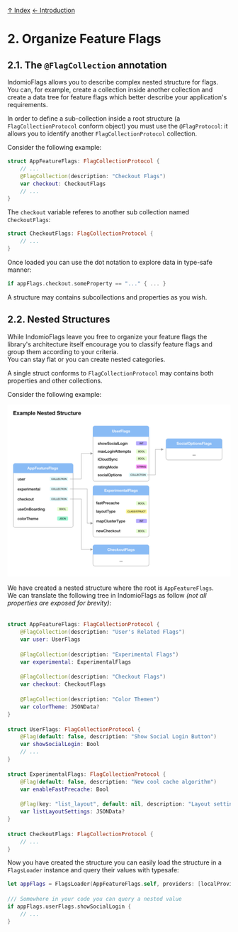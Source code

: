 [↑ Index](./../README.md)
[← Introduction](./../introduction.md)

# 2. Organize Feature Flags

## 2.1. The `@FlagCollection` annotation

IndomioFlags allows you to describe complex nested structure for flags. You can, for example, create a collection inside another collection and create a data tree for feature flags which better describe your application's requirements.

In order to define a sub-collection inside a root structure (a `FlagCollectionProtocol` conform object) you must use the `@FlagProtocol`: it allows you to identify another `FlagCollectionProtocol` collection.

Consider the following example:

```swift
struct AppFeatureFlags: FlagCollectionProtocol {
    // ...
    @FlagCollection(description: "Checkout Flags")
    var checkout: CheckoutFlags
    // ...
}
```

The `checkout` variable referes to another sub collection named `CheckoutFlags`:

```swift
struct CheckoutFlags: FlagCollectionProtocol {
    // ...
}
```

Once loaded you can use the dot notation to explore data in type-safe manner:

```swift
if appFlags.checkout.someProperty == "..." { ... }
```

A structure may contains subcollections and properties as you wish.

## 2.2. Nested Structures

While IndomioFlags leave you free to organize your feature flags the library's architecture itself encourage you to classify feature flags and group them according to your criteria.  
You can stay flat or you can create nested categories. 

A single struct conforms to `FlagCollectionProtocol` may contains both properties and other collections.

Consider the following example:

![](./assets/example_structure.png)

We have created a nested structure where the root is `AppFeatureFlags`.  
We can translate the following tree in IndomioFlags as follow *(not all properties are exposed for brevity)*:

```swift

struct AppFeatureFlags: FlagCollectionProtocol {
    @FlagCollection(description: "User's Related Flags")
    var user: UserFlags
    
    @FlagCollection(description: "Experimental Flags")
    var experimental: ExperimentalFlags

    @FlagCollection(description: "Checkout Flags")
    var checkout: CheckoutFlags

    @FlagCollection(description: "Color Themen")
    var colorTheme: JSONData?
}

struct UserFlags: FlagCollectionProtocol {
    @Flag(default: false, description: "Show Social Login Button")
    var showSocialLogin: Bool
    // ...
}

struct ExperimentalFlags: FlagCollectionProtocol {
    @Flag(default: false, description: "New cool cache algorithm")
    var enableFastPrecache: Bool
    
    @Flag(key: "list_layout", default: nil, description: "Layout settings (JSON)")
    var listLayoutSettings: JSONData?
}

struct CheckoutFlags: FlagCollectionProtocol {
    // ...
}
```

Now you have created the structure you can easily load the structure in a `FlagsLoader` instance and query their values with typesafe:

```swift
let appFlags = FlagsLoader(AppFeatureFlags.self, providers: [localProvider])

/// Somewhere in your code you can query a nested value
if appFlags.userFlags.showSocialLogin {
    // ...
}
```